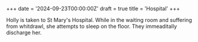 +++
date = '2024-09-23T00:00:00Z'
draft = true
title = 'Hospital'
+++

Holly is taken to St Mary's Hospital.
While in the waiting room and suffering from whitdrawl, she attempts to sleep on the floor.
They immeaditally discharge her.
